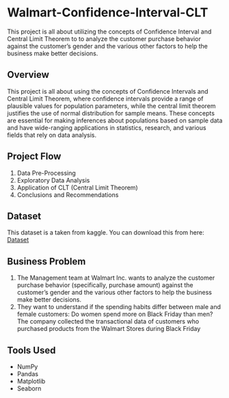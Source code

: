 # Walmart-Confidence-Interval-CLT
This project is all about utilizing the concepts of Confidence Interval and Central Limit Theorem to to analyze the customer purchase behavior against the customer’s gender and the various other factors to help the business make better decisions. 

## **Overview**
This project is all about using the concepts of Confidence Intervals and Central Limit Theorem, where confidence intervals provide a range of plausible values for population parameters, while the central limit theorem justifies the use of normal distribution for sample means. These concepts are essential for making inferences about populations based on sample data and have wide-ranging applications in statistics, research, and various fields that rely on data analysis.

## **Project Flow** 
  1. Data Pre-Processing
  2. Exploratory Data Analysis
  3. Application of CLT (Central Limit Theorem)
  4. Conclusions and Recommendations

## **Dataset**
This dataset is a taken from kaggle. 
You can download this from here: [Dataset](https://www.kaggle.com/code/sachinbagale/walmart-confidence-interval-and-clt/input?select=walmart_data.csv)

## **Business Problem**
1. The Management team at Walmart Inc. wants to analyze the customer purchase behavior (specifically, purchase amount) against the customer’s gender and the various
other factors to help the business make better decisions.
2. They want to understand if the spending habits differ between male and female
customers: Do women spend more on Black Friday than men? 
The company collected the transactional data of customers who purchased products from the Walmart Stores during Black Friday

## **Tools Used**
- NumPy
- Pandas
- Matplotlib
- Seaborn
